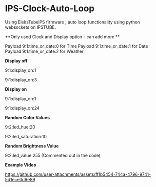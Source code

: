 # IPS-Clock-Auto-Loop
Using EleksTubeIPS firmware , auto loop functionality using python websockets on IPSTUBE.

**Only used Clock and Display option - can add more **

Payload 9:1:time_or_date:0 for Time
Payload 9:1:time_or_date:1 for Date
Payload 9:1:time_or_date:2 for Weather

**Display off**

9:1:display_on:1

9:1:display_on:3


**Display on**

9:1:display_on:1

9:1:display_on:24

**Random Color Values**

9:2:led_hue:20

9:2:led_saturation:10

**Random Brightness Value**

9:2:led_value:255 (Commented out in the code)

**Example Video**

https://github.com/user-attachments/assets/ff1b5454-744a-4796-9741-5d1ece0d6e89

